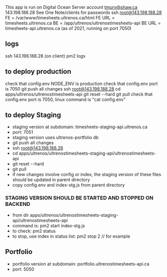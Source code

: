 This app is run on Digital Ocean Server account tmurv@shaw.ca 143.198.188.28
See One Note/clients for passwords
ssh root@143.198.188.28
FE = /var/www/timesheets.ultrenos.ca/html
FE URL = timesheets.ultrenos.ca
BE = /app/ultrenos/ultrenostimesheets-api
BE URL = timesheets-api.ultrenos.ca (as of 2021, running on port 7050)

## logs
ssh 143.198.188.28 (on client)
pm2 logs

## to deploy production
check that config.env NODE_ENV is production
check that config.env port is 7050
git push all changes
ssh root@143.198.188.28
cd apps/ultrenos/ultrenostimesheets-api
git reset --hard
git pull
check that config.env port is 7050, linux command is "cat config.env"

## to deploy Staging
- staging version at subdomain: timesheets-staging-api.ultrenos.ca
- port: 7051
- staging version uses ultrenos-portfolio db
- git push all changes
- ssh root@143.198.188.28
- cd apps/ultrenos/ultrenostimesheets-staging-api/ultrenostimesheets-api
- git reset --hard
- git pull
- if new changes involve config or index, the staging version of these files should be updated in parent directory
- copy config.env and index-stg.js from parent directory
### STAGING VERSION SHOULD BE STARTED AND STOPPED ON BACKEND
- from dir apps/ultrenos/ultrenostimesheets-staging-api/ultrenostimesheets-api
- command is: pm2 start index-stg.js
- to check: pm2 status
- to stop, use index in status list: pm2 stop 2 // for example

## Portfolio
- portfolio version at subdomain: portfolio.ultrenostimesheets-api.ca
- port: 5050
